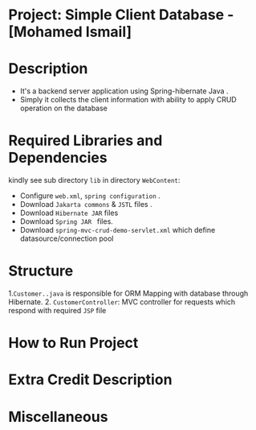 # Project: Simple Client Database - [Mohamed Ismail]
 
# Description
 
- It's a backend server application using Spring-hibernate Java .
- Simply it collects the client information with ability to apply CRUD operation on the database
 
 # Required Libraries and Dependencies
 
 kindly see sub directory `lib` in directory `WebContent`:
 
   - Configure `web.xml`, `spring configuration` .
   - Download `Jakarta commons` & `JSTL` files .
   - Download  ` Hibernate JAR ` files
   - Download  `Spring JAR ` files.
   - Download `spring-mvc-crud-demo-servlet.xml` which define datasource/connection pool 
   
  # Structure
  
   1.`Customer..java` is responsible for ORM Mapping with database through Hibernate.
   2. `CustomerController`: MVC controller for requests which respond with required `JSP` file 
   
 
 # How to Run Project
 
    
   
 # Extra Credit Description
   
 
 
 # Miscellaneous
  		  	
		  
